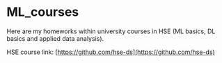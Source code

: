 # ML_courses
Here are my homeworks within university courses in HSE (ML basics, DL basics and applied data analysis).


HSE course link: [https://github.com/hse-ds](https://github.com/hse-ds)
